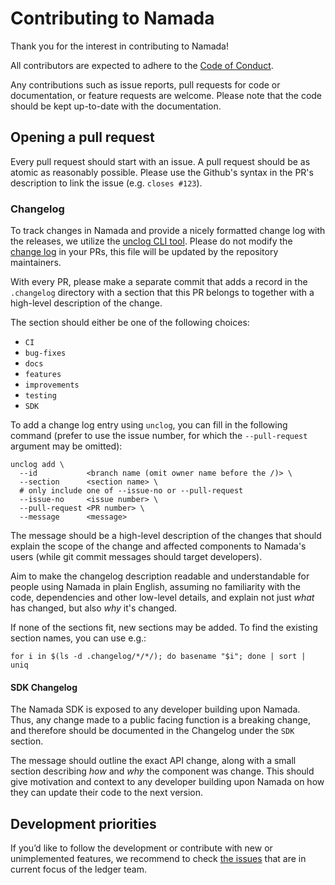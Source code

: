 # Contributing to Namada

Thank you for the interest in contributing to Namada!

All contributors are expected to adhere to the [Code of Conduct](CODE_OF_CONDUCT.md).

Any contributions such as issue reports, pull requests  for code or documentation, or feature requests are welcome. Please note that the code should be kept up-to-date with the documentation.

## Opening a pull request

Every pull request should start with an issue. A pull request should be as atomic as reasonably possible. Please use the Github's syntax in the PR's description to link the issue (e.g. `closes #123`).

### Changelog

To track changes in Namada and provide a nicely formatted change log with the releases, we utilize the [unclog CLI tool](https://github.com/informalsystems/unclog). Please do not modify the [change log](CHANGELOG.md) in your PRs, this file will be updated by the repository maintainers.

With every PR, please make a separate commit that adds a record in the `.changelog` directory with a section that this PR belongs to together with a high-level description of the change.

The section should either be one of the following choices:

- `CI`
- `bug-fixes`
- `docs`
- `features`
- `improvements`
- `testing`
- `SDK`

To add a change log entry using `unclog`, you can fill in the following command (prefer to use the issue number, for which the `--pull-request` argument may be omitted):

```shell
unclog add \
  --id           <branch name (omit owner name before the /)> \
  --section      <section name> \
  # only include one of --issue-no or --pull-request
  --issue-no     <issue number> \
  --pull-request <PR number> \
  --message      <message>
```

The message should be a high-level description of the changes that should explain the scope of the change and affected components to Namada's users (while git commit messages should target developers).

Aim to make the changelog description readable and understandable for people using Namada in plain English, assuming no familiarity with the code, dependencies and other low-level details, and explain not just *what* has changed, but also *why* it's changed.

If none of the sections fit, new sections may be added. To find the existing section names, you can use e.g.:

```shell
for i in $(ls -d .changelog/*/*/); do basename "$i"; done | sort | uniq
```

#### SDK Changelog

The Namada SDK is exposed to any developer building upon Namada. Thus, any change made to a public facing function is a breaking change, and therefore should be documented in the Changelog under the `SDK` section.

The message should outline the exact API change, along with a small section describing *how* and *why* the component was change. This should give motivation and context to any developer building upon Namada on how they can update their code to the next version.

## Development priorities


If you’d like to follow the development or contribute with new or unimplemented features, we recommend to check [the issues](https://github.com/anoma/namada/issues) that are in current focus of the ledger team.
